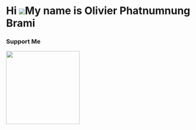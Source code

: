 Hi ![](https://user-images.githubusercontent.com/18350557/176309783-0785949b-9127-417c-8b55-ab5a4333674e.gif)My name is Olivier Phatnumnung Brami
=================================================================================================================================================

### Support Me

<a href="https://www.buymeacoffee.com/HelloWorldCH"><img src="https://cdn.buymeacoffee.com/buttons/v2/default-yellow.png" width="200" /></a>
